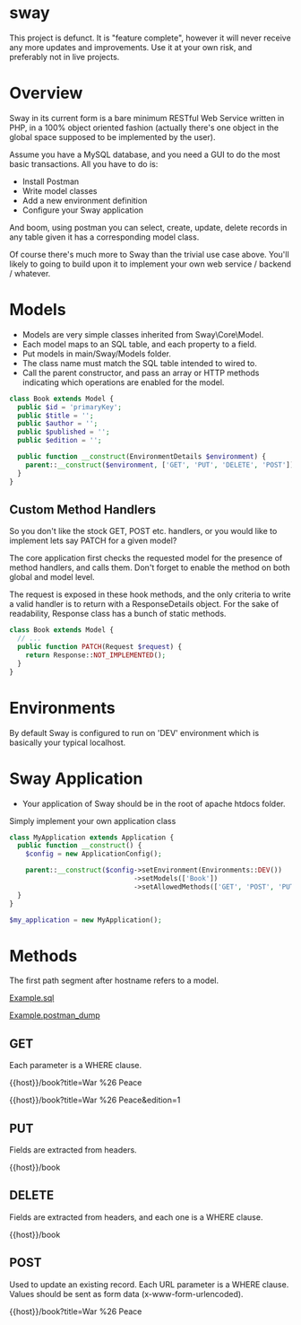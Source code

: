 # sway

This project is defunct. It is "feature complete", however it will never receive any more updates and improvements. Use it at your own risk, and preferably not in live projects.

# Overview

Sway in its current form is a bare minimum RESTful Web Service written in PHP, in a 100% object oriented fashion (actually there's one object in the global space supposed to be implemented by the user).

Assume you have a MySQL database, and you need a GUI to do the most basic transactions. All you have to do is:
- Install Postman
- Write model classes
- Add a new environment definition
- Configure your Sway application

And boom, using postman you can select, create, update, delete records in any table given it has a corresponding model class.

Of course there's much more to Sway than the trivial use case above. You'll likely to going to build upon it to implement your own web service / backend / whatever.

# Models

- Models are very simple classes inherited from Sway\\Core\\Model.
- Each model maps to an SQL table, and each property to a field.
- Put models in main/Sway/Models folder.
- The class name must match the SQL table intended to wired to.
- Call the parent constructor, and pass an array or HTTP methods indicating which operations are enabled for the model.

```php
class Book extends Model {
  public $id = 'primaryKey';
  public $title = '';
  public $author = '';
  public $published = '';
  public $edition = '';

  public function __construct(EnvironmentDetails $environment) {
    parent::__construct($environment, ['GET', 'PUT', 'DELETE', 'POST']);
  }
}
```

## Custom Method Handlers

So you don't like the stock GET, POST etc. handlers, or you would like to implement lets say PATCH for a given model?

The core application first checks the requested model for the presence of method handlers, and calls them. Don't forget to enable the method on both global and model level.

The request is exposed in these hook methods, and the only criteria to write a valid handler is to return with a ResponseDetails object. For the sake of readability, Response class has a bunch of static methods.

```php
class Book extends Model {
  // ...
  public function PATCH(Request $request) {
    return Response::NOT_IMPLEMENTED();
  }
}
```

# Environments

By default Sway is configured to run on 'DEV' environment which is basically your typical localhost.

# Sway Application

- Your application of Sway should be in the root of apache htdocs folder.

Simply implement your own application class

```php
class MyApplication extends Application {
  public function __construct() {
    $config = new ApplicationConfig();

    parent::__construct($config->setEnvironment(Environments::DEV())
                               ->setModels(['Book'])
                               ->setAllowedMethods(['GET', 'POST', 'PUT', 'DELETE']));
  }
}

$my_application = new MyApplication();
```

# Methods

The first path segment after hostname refers to a model.

[Example.sql](https://github.com/goobemaster/sway/blob/master/resources/Example.sql)

[Example.postman_dump](https://github.com/goobemaster/sway/blob/master/resources/Example.postman_dump)

## GET

Each parameter is a WHERE clause.

{{host}}/book?title=War %26 Peace

{{host}}/book?title=War %26 Peace&edition=1

## PUT

Fields are extracted from headers.

{{host}}/book

## DELETE

Fields are extracted from headers, and each one is a WHERE clause.

{{host}}/book

## POST

Used to update an existing record. Each URL parameter is a WHERE clause. Values should be sent as form data (x-www-form-urlencoded).

{{host}}/book?title=War %26 Peace
